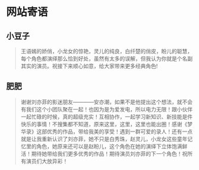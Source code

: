 
# 网站寄语




## 小豆子

> 王语嫣的娇俏，小龙女的惊艳，灵儿的纯良，白纤楚的俏皮，盼儿的聪慧，每个角色都演绎那么恰到好处，虽然有太多的误解，但我认为你就是个名副其实的演员。祝接下来顺心如意，给大家带来更多经典角色!



## 肥肥

> 谢谢刘亦菲的影迷朋友————安亦潮，如果不是他提出这个想法，就不会有我们这个小团队聚在一起！也因为是为爱发电，所以电力无限！跟小伙伴一起忙碌的时候，真的超级充实！互相协作，一起学习新知识、新技能是件快乐的事情！不搜集都不知道，原来这里，这里，这里也能出圈！感谢《梦华录》这部优秀的作品，带给我美的享受！遇到一群可爱的录人！还有一点就是让我重新认识了刘亦菲，她不只是白秀珠，赵灵儿，小龙女这些童年记忆里的角色，她原来还可以是赵盼儿，这个角色在她的演绎下立体饱满鲜活！期待她带给我们更多优秀的作品！期待演员刘亦菲的下一个角色！祝所有演员们大放异彩！